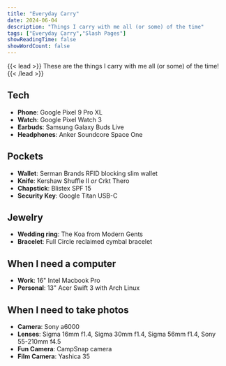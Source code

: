 ```yaml
---
title: "Everyday Carry"
date: 2024-06-04
description: "Things I carry with me all (or some) of the time"
tags: ["Everyday Carry","Slash Pages"]
showReadingTime: false
showWordCount: false
---
```

{{< lead >}}
These are the things I carry with me all (or some) of the time!
{{< /lead >}}

## Tech
- **Phone**: Google Pixel 9 Pro XL
- **Watch**: Google Pixel Watch 3
- **Earbuds**: Samsung Galaxy Buds Live
- **Headphones**: Anker Soundcore Space One

## Pockets
- **Wallet**: Serman Brands RFID blocking slim wallet
- **Knife**: Kershaw Shuffle II *or* Crkt Thero
- **Chapstick**: Blistex SPF 15
- **Security Key**: Google Titan USB-C

## Jewelry
- **Wedding ring**: The Koa from Modern Gents
- **Bracelet**: Full Circle reclaimed cymbal bracelet

## When I need a computer
- **Work**: 16" Intel Macbook Pro
- **Personal**: 13" Acer Swift 3 with Arch Linux

## When I need to take photos
- **Camera**: Sony a6000
- **Lenses**: Sigma 16mm f1.4, Sigma 30mm f1.4, Sigma 56mm f1.4, Sony 55-210mm f4.5
- **Fun Camera**: CampSnap camera
- **Film Camera**: Yashica 35